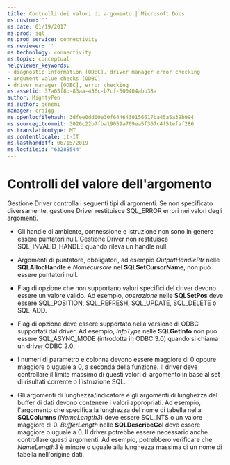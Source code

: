 ```yaml
---
title: Controlli dei valori di argomento | Microsoft Docs
ms.custom: ''
ms.date: 01/19/2017
ms.prod: sql
ms.prod_service: connectivity
ms.reviewer: ''
ms.technology: connectivity
ms.topic: conceptual
helpviewer_keywords:
- diagnostic information [ODBC], driver manager error checking
- argument value checks [ODBC]
- driver manager [ODBC], error checking
ms.assetid: 37a65f8b-83aa-456c-b7cf-500404abb38a
author: MightyPen
ms.author: genemi
manager: craigg
ms.openlocfilehash: 3dfee0dd00e30f6446430156617ba45a5a39b994
ms.sourcegitcommit: 3026c22b7fba19059a769ea5f367c4f51efaf286
ms.translationtype: MT
ms.contentlocale: it-IT
ms.lasthandoff: 06/15/2019
ms.locfileid: "63288544"
---
```

# <a name="argument-value-checks"></a>Controlli del valore dell'argomento
Gestione Driver controlla i seguenti tipi di argomenti. Se non specificato diversamente, gestione Driver restituisce SQL_ERROR errori nei valori degli argomenti.  
  
-   Gli handle di ambiente, connessione e istruzione non sono in genere essere puntatori null. Gestione Driver non restituisca SQL_INVALID_HANDLE quando rileva un handle null.  
  
-   Argomenti di puntatore, obbligatori, ad esempio *OutputHandlePtr* nelle **SQLAllocHandle** e *Nomecursore* nel **SQLSetCursorName**, non può essere puntatori null.  
  
-   Flag di opzione che non supportano valori specifici del driver devono essere un valore valido. Ad esempio, *operazione* nelle **SQLSetPos** deve essere SQL_POSITION, SQL_REFRESH, SQL_UPDATE, SQL_DELETE o SQL_ADD.  
  
-   Flag di opzione deve essere supportato nella versione di ODBC supportati dal driver. Ad esempio, *InfoType* nelle **SQLGetInfo** non può essere SQL_ASYNC_MODE (introdotta in ODBC 3.0) quando si chiama un driver ODBC 2.0.  
  
-   I numeri di parametro e colonna devono essere maggiore di 0 oppure maggiore o uguale a 0, a seconda della funzione. Il driver deve controllare il limite massimo di questi valori di argomento in base al set di risultati corrente o l'istruzione SQL.  
  
-   Gli argomenti di lunghezza/indicatore e gli argomenti di lunghezza del buffer di dati devono contenere i valori appropriati. Ad esempio, l'argomento che specifica la lunghezza del nome di tabella nella **SQLColumns** (*NameLength3*) deve essere SQL_NTS o un valore maggiore di 0. *BufferLength* nelle **SQLDescribeCol** deve essere maggiore o uguale a 0. Il driver potrebbe essere necessario anche controllare questi argomenti. Ad esempio, potrebbero verificare che *NameLength3* è minore o uguale alla lunghezza massima di un nome di tabella nell'origine dati.
